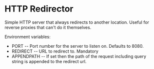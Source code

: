 HTTP Redirector
===============

Simple HTTP server that always redirects to another location. Useful for reverse proxies that can't do it themselves.

Environment variables:

- PORT -- Port number for the server to listen on. Defaults to 8080.
- REDIRECT -- URL to redirect to. Mandatory
- APPENDPATH -- If set then the path of the request including query string is appended to the redirect url.


